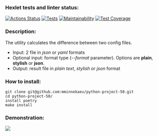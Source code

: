 ### Hexlet tests and linter status:
[![Actions Status](https://github.com/mminnekaev/python-project-50/workflows/hexlet-check/badge.svg)](https://github.com/mminnekaev/python-project-50/actions)
[![Tests](https://github.com/mminnekaev/python-project-50/workflows/Python%20CI/badge.svg)](https://github.com/mminnekaev/python-project-50/actions)
[![Maintainability](https://api.codeclimate.com/v1/badges/b1fa8193364795606d7f/maintainability)](https://codeclimate.com/github/mminnekaev/python-project-50/maintainability)
[![Test Coverage](https://api.codeclimate.com/v1/badges/b1fa8193364795606d7f/test_coverage)](https://codeclimate.com/github/mminnekaev/python-project-50/test_coverage)

### Description:
The utility calculates the difference between two config files.

- Input: 2 file in _json_ or _yaml_ formats
- Optional input: format type (_--format_ parameter). Options are **plain**, **stylish** or **json**.
- Output: result file in _plain text_, _stylish_ or _json_ format

### How to install:
```
git clone git@github.com:mminnekaev/python-project-50.git
cd python-project-50/
install poetry
make install
```

### Demonstration:
<a href=https://asciinema.org/a/SBREcOTQILx6m0Bz46887swwM><img src="https://asciinema.org/a/SBREcOTQILx6m0Bz46887swwM.svg"></a>
